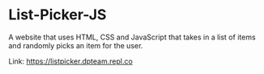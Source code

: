 # List-Picker-JS
A website that uses HTML, CSS and JavaScript that takes in a list of items and randomly picks an item for the user.

Link: https://listpicker.dpteam.repl.co
